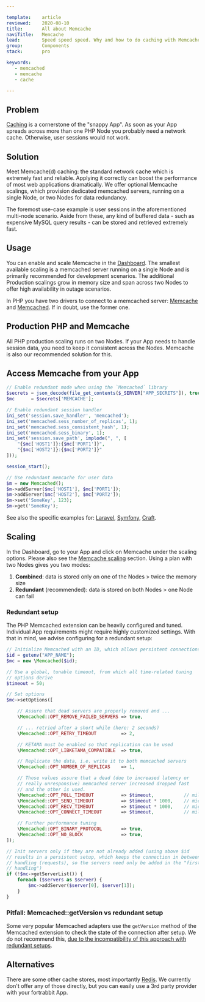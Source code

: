 ```yaml
---

template:    article
reviewed:    2020-08-10
title:       All about Memcache
naviTitle:   Memcache
lead:        Speed speed speed. Why and how to do caching with Memcache on fortrabbit.
group:       Components
stack:       pro

keywords:
   - memcached
   - memcache
   - cache

---
```



## Problem

[Caching](best-practices#toc-prepare-to-cache) is a cornerstone of the "snappy App". As soon as your App spreads across more than one PHP Node you probably need a network cache. Otherwise, user sessions would not work.

## Solution

Meet Memcache(d) caching: the standard network cache which is extremely fast and reliable. Applying it correctly can boost the performance of most web applications dramatically. We offer optional Memcache scalings, which provision dedicated memcached servers, running on a single Node, or two Nodes for data redundancy.

The foremost use-case example is user sessions in the aforementioned multi-node scenario. Aside from these, any kind of buffered data - such as expensive MySQL query results - can be stored and retrieved extremely fast.

## Usage

You can enable and scale Memcache in the [Dashboard](dashboard). The smallest available scaling is a memcached server running on a single Node and is primarily recommended for development scenarios. The additional Production scalings grow in memory size and span across two Nodes to offer high availability in outage scenarios.

In PHP you have two drivers to connect to a memcached server: [Memcache](http://php.net/manual/en/book.memcache.php) and [Memcached](http://php.net/manual/en/book.memcached.php). If in doubt, use the former one.

## Production PHP and Memcache

All PHP production scaling runs on two Nodes. If your App needs to handle session data, you need to keep it consistent across the Nodes. Memcache is also our recommended solution for this.

## Access Memcache from your App

```php
// Enable redundant mode when using the `Memcached` library
$secrets = json_decode(file_get_contents($_SERVER["APP_SECRETS"]), true);
$mc      = $secrets['MEMCACHE'];

// Enable redundant session handler
ini_set('session.save_handler', 'memcached');
ini_set('memcached.sess_number_of_replicas', 1);
ini_set('memcached.sess_consistent_hash', 1);
ini_set('memcached.sess_binary', 1);
ini_set('session.save_path', implode(", ", [
    "{$mc['HOST1']}:{$mc['PORT1']}",
    "{$mc['HOST2']}:{$mc['PORT2']}"
]));

session_start();

// Use redundant memcache for user data
$m = new Memcached();
$m->addServer($mc['HOST1'], $mc['PORT1']);
$m->addServer($mc['HOST2'], $mc['PORT2']);
$m->set('SomeKey', 123);
$m->get('SomeKey');
```

See also the specific examples for: [Laravel](install-laravel-pro#toc-setting-up-memcache), [Symfony](install-symfony#toc-cache), [Craft](craft-3-tune#toc-cache-and-sessions-on-the-pro-stack).

## Scaling

In the Dashboard, go to your App and click on Memcache under the scaling options. Please also see the [Memcache scaling](scaling#toc-memcache) section. Using a plan with two Nodes gives you two modes:

1. **Combined**: data is stored only on one of the Nodes > twice the memory size
2. **Redundant** (recommended): data is stored on both Nodes > one Node can fail


### Redundant setup

The PHP Memcached extension can be heavily configured and tuned. Individual App requirements might require highly customized settings. With that in mind, we advise configuring for a redundant setup:

``` php
// Initialize Memcached with an ID, which allows persistent connections
$id = getenv("APP_NAME");
$mc = new \Memcached($id);

// Use a global, tunable timeout, from which all time-related tuning
// options derive
$timeout = 50;

// Set options
$mc->setOptions([

    // Assure that dead servers are properly removed and ...
    \Memcached::OPT_REMOVE_FAILED_SERVERS => true,

    // ... retried after a short while (here: 2 seconds)
    \Memcached::OPT_RETRY_TIMEOUT         => 2,

    // KETAMA must be enabled so that replication can be used
    \Memcached::OPT_LIBKETAMA_COMPATIBLE  => true,

    // Replicate the data, i.e. write it to both memcached servers
    \Memcached::OPT_NUMBER_OF_REPLICAS    => 1,

    // Those values assure that a dead (due to increased latency or
    // really unresponsive) memcached server increased dropped fast
    // and the other is used.
    \Memcached::OPT_POLL_TIMEOUT          => $timeout,           // milliseconds
    \Memcached::OPT_SEND_TIMEOUT          => $timeout * 1000,    // microseconds
    \Memcached::OPT_RECV_TIMEOUT          => $timeout * 1000,    // microseconds
    \Memcached::OPT_CONNECT_TIMEOUT       => $timeout,           // milliseconds

    // Further performance tuning
    \Memcached::OPT_BINARY_PROTOCOL       => true,
    \Memcached::OPT_NO_BLOCK              => true,
]);

// Init servers only if they are not already added (using above $id
// results in a persistent setup, which keeps the connection in between
// handling (requests), so the servers need only be added in the "first
// handling")
if (!$mc->getServerList()) {
    foreach ($servers as $server) {
        $mc->addServer($server[0], $server[1]);
    }
}
```

### Pitfall: Memcached::getVersion vs redundant setup

Some very popular Memcached adapters use the `getVersion` method of the Memcached extension to check the state of the connection after setup. We do not recommend this, [due to the incompatibility of this approach with redundant setups](https://github.com/laravel/framework/issues/17957).

## Alternatives

There are some other cache stores, most importantly [Redis](http://redis.io/). We currently don't offer any of those directly, but you can easily use a 3rd party provider with your fortrabbit App.
